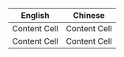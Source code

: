 | English  | Chinese |
| ------------- | ------------- |
| Content Cell  | Content Cell  |
| Content Cell  | Content Cell  |
